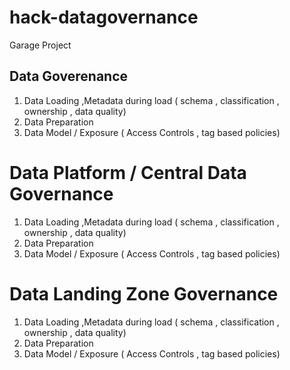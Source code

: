 # hack-datagovernance
Garage Project  

## Data Goverenance 

1. Data Loading  ,Metadata during load ( schema , classification  , ownership , data quality)
2. Data Preparation 
3. Data Model / Exposure ( Access Controls , tag based policies)


# Data Platform / Central Data Governance 

1. Data Loading  ,Metadata during load ( schema , classification  , ownership , data quality)
2. Data Preparation 
3. Data Model / Exposure ( Access Controls , tag based policies)

# Data Landing Zone Governance 

1. Data Loading  ,Metadata during load ( schema , classification  , ownership , data quality)
2. Data Preparation 
3. Data Model / Exposure ( Access Controls , tag based policies)
